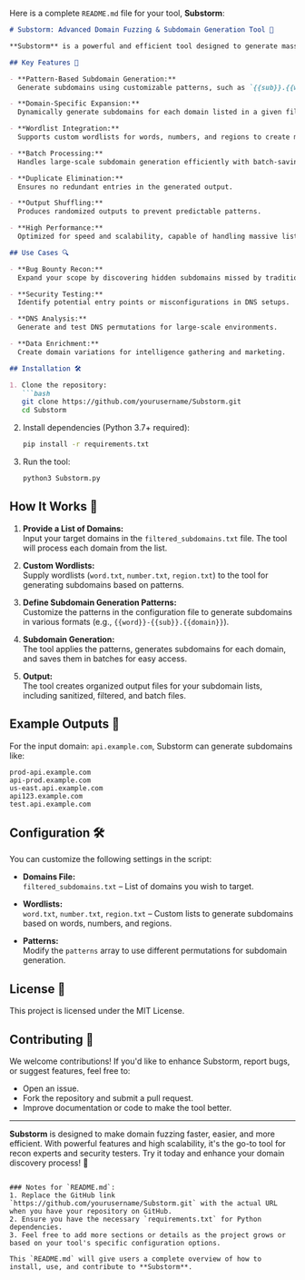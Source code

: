Here is a complete `README.md` file for your tool, **Substorm**:

```markdown
# Substorm: Advanced Domain Fuzzing & Subdomain Generation Tool 🚀

**Substorm** is a powerful and efficient tool designed to generate massive permutations of subdomains based on user-defined patterns. Whether you're conducting penetration testing, recon exercises, or looking to expand your DNS mapping, Substorm streamlines the process by creating exhaustive subdomain lists tailored to your needs.

## Key Features 🌟

- **Pattern-Based Subdomain Generation:**  
  Generate subdomains using customizable patterns, such as `{{sub}}.{{word}}.{{domain}}` or `{{region}}-{{sub}}-{{word}}.{{domain}}`.

- **Domain-Specific Expansion:**  
  Dynamically generate subdomains for each domain listed in a given file, ensuring targeted fuzzing.

- **Wordlist Integration:**  
  Supports custom wordlists for words, numbers, and regions to create meaningful subdomains.

- **Batch Processing:**  
  Handles large-scale subdomain generation efficiently with batch-saving functionality.

- **Duplicate Elimination:**  
  Ensures no redundant entries in the generated output.

- **Output Shuffling:**  
  Produces randomized outputs to prevent predictable patterns.

- **High Performance:**  
  Optimized for speed and scalability, capable of handling massive lists effortlessly.

## Use Cases 🔍

- **Bug Bounty Recon:**  
  Expand your scope by discovering hidden subdomains missed by traditional scanners.

- **Security Testing:**  
  Identify potential entry points or misconfigurations in DNS setups.

- **DNS Analysis:**  
  Generate and test DNS permutations for large-scale environments.

- **Data Enrichment:**  
  Create domain variations for intelligence gathering and marketing.

## Installation 🛠️

1. Clone the repository:
   ```bash
   git clone https://github.com/yourusername/Substorm.git
   cd Substorm
   ```

2. Install dependencies (Python 3.7+ required):
   ```bash
   pip install -r requirements.txt
   ```

3. Run the tool:
   ```bash
   python3 Substorm.py
   ```

## How It Works 📖

1. **Provide a List of Domains:**  
   Input your target domains in the `filtered_subdomains.txt` file. The tool will process each domain from the list.

2. **Custom Wordlists:**  
   Supply wordlists (`word.txt`, `number.txt`, `region.txt`) to the tool for generating subdomains based on patterns.

3. **Define Subdomain Generation Patterns:**  
   Customize the patterns in the configuration file to generate subdomains in various formats (e.g., `{{word}}-{{sub}}.{{domain}}`).

4. **Subdomain Generation:**  
   The tool applies the patterns, generates subdomains for each domain, and saves them in batches for easy access.

5. **Output:**  
   The tool creates organized output files for your subdomain lists, including sanitized, filtered, and batch files.

## Example Outputs 📄

For the input domain: `api.example.com`, Substorm can generate subdomains like:

```
prod-api.example.com
api-prod.example.com
us-east.api.example.com
api123.example.com
test.api.example.com
```

## Configuration 🛠️

You can customize the following settings in the script:

- **Domains File:**  
  `filtered_subdomains.txt` – List of domains you wish to target.

- **Wordlists:**  
  `word.txt`, `number.txt`, `region.txt` – Custom lists to generate subdomains based on words, numbers, and regions.

- **Patterns:**  
  Modify the `patterns` array to use different permutations for subdomain generation.

## License 📜

This project is licensed under the MIT License.

## Contributing 🤝

We welcome contributions! If you'd like to enhance Substorm, report bugs, or suggest features, feel free to:

- Open an issue.
- Fork the repository and submit a pull request.
- Improve documentation or code to make the tool better.

---

**Substorm** is designed to make domain fuzzing faster, easier, and more efficient. With powerful features and high scalability, it's the go-to tool for recon experts and security testers. Try it today and enhance your domain discovery process! 🎉
```

### Notes for `README.md`:
1. Replace the GitHub link `https://github.com/yourusername/Substorm.git` with the actual URL when you have your repository on GitHub.
2. Ensure you have the necessary `requirements.txt` for Python dependencies.
3. Feel free to add more sections or details as the project grows or based on your tool's specific configuration options.

This `README.md` will give users a complete overview of how to install, use, and contribute to **Substorm**.
